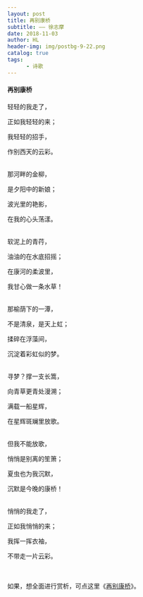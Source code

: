 ```yaml
---
layout: post
title: 再别康桥
subtitle: —— 徐志摩
date: 2018-11-03
author: HL
header-img: img/postbg-9-22.png
catalog: true
tags:
      - 诗歌
---
```


<h4>再别康桥</h4>

轻轻的我走了，

正如我轻轻的来；

我轻轻的招手，

作别西天的云彩。

<br>
那河畔的金柳，

是夕阳中的新娘；

波光里的艳影，

在我的心头荡漾。

<br>
软泥上的青荇，

油油的在水底招摇；

在康河的柔波里，

我甘心做一条水草！

<br>
那榆荫下的一潭，

不是清泉，是天上虹；

揉碎在浮藻间，

沉淀着彩虹似的梦。

<br>
寻梦？撑一支长篙，

向青草更青处漫溯；

满载一船星辉，

在星辉斑斓里放歌。

<br>
但我不能放歌，

悄悄是别离的笙箫；

夏虫也为我沉默，

沉默是今晚的康桥！

<br>
悄悄的我走了，

正如我悄悄的来；

我挥一挥衣袖，

不带走一片云彩。

<br>
<br>
如果，想全面进行赏析，可点这里《<a href="https://baike.baidu.com/item/%E5%86%8D%E5%88%AB%E5%BA%B7%E6%A1%A5/6212" target="_blank">再别康桥</a>》。
